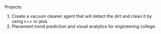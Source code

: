 Projects:
1. Create a vacuum cleaner agent that will detect the dirt and clean it by using c++ or java.
2. Placement trend prediction and visual analytics for engineering college.

